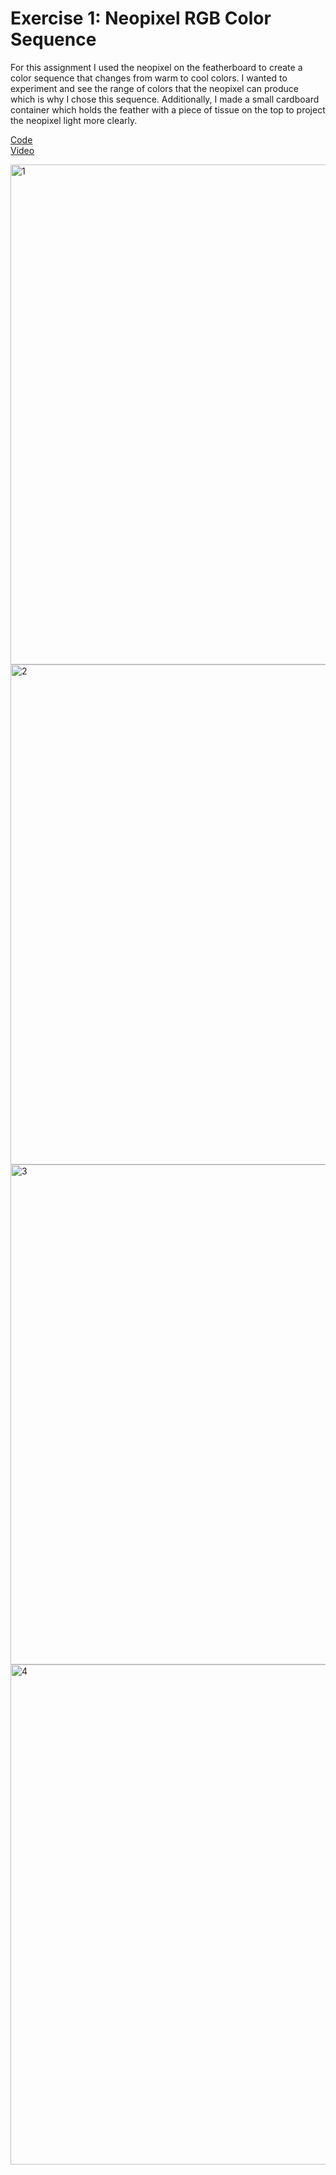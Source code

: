# Exercise 1: Neopixel RGB Color Sequence

For this assignment I used the neopixel on the featherboard to create a color sequence that changes from warm to cool colors. I wanted to experiment and see the range of colors that the neopixel can produce which is why I chose this sequence. Additionally, I made a small cardboard container which holds the feather with a piece of tissue on the top to project the neopixel light more clearly.  

[Code](https://github.com/SalamaAlmheiri/DesertMediaArt/blob/main/Exercise1/Exercise1-Neopixel.py)      
[Video](https://youtu.be/zoM7r6sYo4w)

<img width="800" alt="1" src="https://user-images.githubusercontent.com/84767210/189533353-d521886b-8d25-4cc8-b5d8-9fd67f3a2444.png">
<img width="800" alt="2" src="https://user-images.githubusercontent.com/84767210/189533369-19b94150-6ca5-419a-af28-ca98ad3300e0.png">
<img width="800" alt="3" src="https://user-images.githubusercontent.com/84767210/189533387-44c9ed82-be01-4dbe-8535-1f8583c1106e.png">
<img width="800" alt="4" src="https://user-images.githubusercontent.com/84767210/189533409-061477cf-8ba4-403b-91b9-127217fee680.png">

